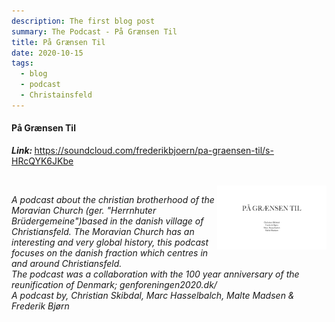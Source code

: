 ```yaml
---
description: The first blog post
summary: The Podcast - På Grænsen Til
title: På Grænsen Til
date: 2020-10-15
tags:
  - blog
  - podcast
  - Christainsfeld
---
```


<h4>På Grænsen Til</h4>

<em><strong>Link: </em></strong><https://soundcloud.com/frederikbjoern/pa-graensen-til/s-HRcQYK6JKbe>

<br>

<img align="right" width="35%" src="Paa-graensen-til.jpg">

<em>A podcast about the christian brotherhood of the Moravian Church (ger. "Herrnhuter Brüdergemeine")based in the danish village of Christiansfeld.
The Moravian Church has an interesting and very global history, this podcast focuses on the danish fraction which centres in and around Christiansfeld.
<br>
The podcast was a collaboration with the 100 year anniversary of the reunification of Denmark; genforeningen2020.dk/
<br>
A podcast by, Christian Skibdal, Marc Hasselbalch, Malte Madsen & Frederik Bjørn </em>
